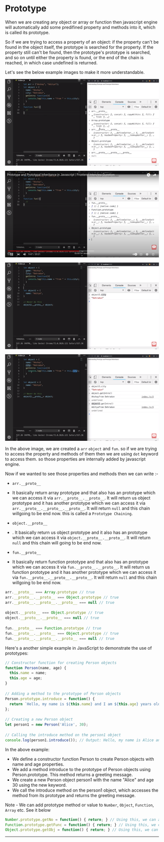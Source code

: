 # Prototype

When we are creating any object or array or function then javascript engine will automatically add some predifined property and methods into it, which is called its prototype.

So if we are trying to access a property of an object: if the property can't be found in the object itself, the prototype is searched for the property. If the property still can't be found, then the prototype's prototype is searched, and so on until either the property is found, or the end of the chain is reached, in which case undefined is returned.

Let's see the below example images to make it more understandable.


![Prototype Example1](/assets/prototype1.png)


![Prototype Example2](/assets/prototype2.png)


![Prototype Example3](/assets/prototype3.png)


![Prototype Example4](/assets/prototype4.png)


In the above image, we are created a `arr` `object` and `fun`. so if we are trying to access the property and methods of them then we are using `dot` keyword to access them. so those properties are internally added by javascript engine.

Now if we wanted to see those properties and methods then we can write :-

- `arr.__proto__`
 - It basically return array prototype and that also has an prototype which we can access it via `arr.__proto__.__proto__`. It will return us object prototype and it has another prototype which we can access it via `arr.__proto__.__proto__.__proto__`. It will return `null` and this chain willgoing to be end now. this is called a `Prototype Chaining`.


- `object.__proto__`
 - . It basically return us object prototype and it also has an prototype which we can access it via `object.__proto__.__proto__`. It will return `null` and this chain will going to be end now.


- `fun.__proto__` 
 - It basically return function prototype and that also has an prototype which we can access it via `fun.__proto__.__proto__`. It will return us function prototype and it has another prototype which we can access it via `fun.__proto__.__proto__.__proto__`. It will return `null` and this chain willgoing to be end now.

```js
arr.__proto__ === Array.prototype // true
arr.__proto__.__proto__ === Object.prototype // true
arr.__proto__.__proto__.__proto__ === null // true

object.__proto__ === Object.prototype // true
object.__proto__.__proto__ === null // true

fun.__proto__ === Function.prototype // true
fun.__proto__.__proto__ === Object.prototype // true
fun.__proto__.__proto__.__proto__ === null // true
```


Here's a another simple example in JavaScript to demonstrate the use of prototypes:

```js
// Constructor function for creating Person objects
function Person(name, age) {
  this.name = name;
  this.age = age;
}

// Adding a method to the prototype of Person objects
Person.prototype.introduce = function() {
  return `Hello, my name is ${this.name} and I am ${this.age} years old.`;
};

// Creating a new Person object
let person1 = new Person('Alice', 30);

// Calling the introduce method on the person1 object
console.log(person1.introduce()); // Output: Hello, my name is Alice and I am 30 years old.
```

In the above example:

- We define a constructor function Person to create Person objects with name and age properties.
- We add a method introduce to the prototype of Person objects using Person.prototype. This method returns a greeting message.
- We create a new Person object person1 with the name "Alice" and age 30 using the new keyword.
- We call the introduce method on the person1 object, which accesses the method from its prototype and returns the greeting message.


Note - We can add prototype method or value to `Number`, `Object`, `Function`, `Array` etc. See it below

```js
Number.prototype.getNo = function() { return; } // Using this, we can access `getNo` function into any number prototypes.
Function.prototype.getFunc = function() { return; } // Using this, we can access `getFunc` function into any function prototypes.
Object.prototype.getObj = function() { return; } // Using this, we can access `getObj` function into any object prototypes.
```
<hr>